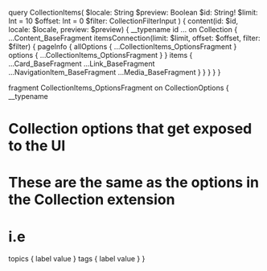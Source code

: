 query CollectionItems(
  $locale: String
  $preview: Boolean
  $id: String!
  $limit: Int = 10
  $offset: Int = 0
  $filter: CollectionFilterInput
) {
  content(id: $id, locale: $locale, preview: $preview) {
    __typename
    id
    ... on Collection {
      ...Content_BaseFragment
      itemsConnection(limit: $limit, offset: $offset, filter: $filter) {
        pageInfo {
          allOptions {
            ...CollectionItems_OptionsFragment
          }
          options {
            ...CollectionItems_OptionsFragment
          }
        }
        items {
          ...Card_BaseFragment
          ...Link_BaseFragment
          ...NavigationItem_BaseFragment
          ...Media_BaseFragment
        }
      }
    }
  }
}

fragment CollectionItems_OptionsFragment on CollectionOptions {
  __typename
  # Collection options that get exposed to the UI
  # These are the same as the options in the Collection extension
  # i.e
  topics {
    label
    value
  }
  tags {
    label
    value
  }
}
